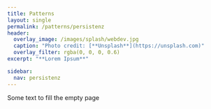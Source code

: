 ```yaml
---
title: Patterns
layout: single
permalink: /patterns/persistenz
header:
  overlay_image: /images/splash/webdev.jpg
  caption: "Photo credit: [**Unsplash**](https://unsplash.com)"
  overlay_filter: rgba(0, 0, 0, 0.6)
excerpt: "**Lorem Ipsum**"

sidebar:
  nav: persistenz
---
```


Some text to fill the empty page